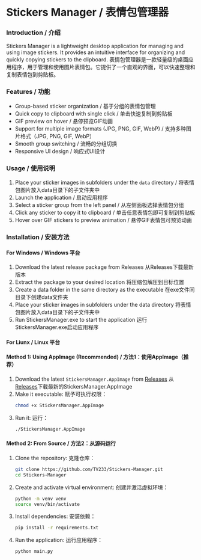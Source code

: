 # Stickers Manager / 表情包管理器

### Introduction / 介绍
Stickers Manager is a lightweight desktop application for managing and using image stickers. It provides an intuitive interface for organizing and quickly copying stickers to the clipboard.
表情包管理器是一款轻量级的桌面应用程序，用于管理和使用图片表情包。它提供了一个直观的界面，可以快速整理和复制表情包到剪贴板。

### Features / 功能
- Group-based sticker organization / 基于分组的表情包管理
- Quick copy to clipboard with single click / 单击快速复制到剪贴板
- GIF preview on hover / 悬停预览GIF动画
- Support for multiple image formats (JPG, PNG, GIF, WebP) / 支持多种图片格式（JPG, PNG, GIF, WebP）
- Smooth group switching / 流畅的分组切换
- Responsive UI design / 响应式UI设计

### Usage / 使用说明
1. Place your sticker images in subfolders under the `data` directory / 将表情包图片放入data目录下的子文件夹中 
2. Launch the application / 启动应用程序
3. Select a sticker group from the left panel / 从左侧面板选择表情包分组
4. Click any sticker to copy it to clipboard / 单击任意表情包即可复制到剪贴板
5. Hover over GIF stickers to preview animation / 悬停GIF表情包可预览动画

### Installation / 安装方法

#### For Windows / Windows 平台
1. Download the latest release package from Releases
从Releases下载最新版本
2. Extract the package to your desired location
将压缩包解压到目标位置
3. Create a data folder in the same directory as the executable
在exe文件同目录下创建data文件夹
4. Place your sticker images in subfolders under the data directory
将表情包图片放入data目录下的子文件夹中
5. Run StickersManager.exe to start the application
运行StickersManager.exe启动应用程序

#### For Liunx / Linux 平台 
#### Method 1: Using AppImage (Recommended) / 方法1：使用AppImage（推荐）
1. Download the latest `StickersManager.AppImage` from [Releases](https://github.com/TV233/Stickers-Manager/releases)
   从[Releases](https://github.com/TV233/Stickers-Manager/releases)下载最新的StickersManager.AppImage
2. Make it executable:
   赋予可执行权限：
   ```bash
   chmod +x StickersManager.AppImage
   ```
3. Run it:
   运行：
   ```bash
   ./StickersManager.AppImage
   ```

#### Method 2: From Source / 方法2：从源码运行
1. Clone the repository:
   克隆仓库：
   ```bash
   git clone https://github.com/TV233/Stickers-Manager.git
   cd Stickers-Manager
   ```
2. Create and activate virtual environment:
   创建并激活虚拟环境：
   ```bash
   python -m venv venv
   source venv/bin/activate
   ```
3. Install dependencies:
   安装依赖：
   ```bash
   pip install -r requirements.txt
   ```
4. Run the application:
   运行应用程序：
   ```bash
   python main.py
   ```
